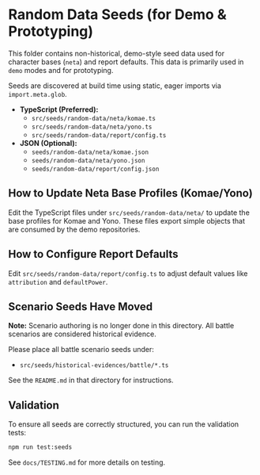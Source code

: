 # Random Data Seeds (for Demo & Prototyping)

This folder contains non-historical, demo-style seed data used for character bases (`neta`) and report defaults. This data is primarily used in `demo` modes and for prototyping.

Seeds are discovered at build time using static, eager imports via `import.meta.glob`.

- **TypeScript (Preferred):**
    - `src/seeds/random-data/neta/komae.ts`
    - `src/seeds/random-data/neta/yono.ts`
    - `src/seeds/random-data/report/config.ts`
- **JSON (Optional):**
    - `seeds/random-data/neta/komae.json`
    - `seeds/random-data/neta/yono.json`
    - `seeds/random-data/report/config.json`

## How to Update Neta Base Profiles (Komae/Yono)

Edit the TypeScript files under `src/seeds/random-data/neta/` to update the base profiles for Komae and Yono. These files export simple objects that are consumed by the demo repositories.

## How to Configure Report Defaults

Edit `src/seeds/random-data/report/config.ts` to adjust default values like `attribution` and `defaultPower`.

## Scenario Seeds Have Moved

**Note:** Scenario authoring is no longer done in this directory. All battle scenarios are considered historical evidence.

Please place all battle scenario seeds under:

- `src/seeds/historical-evidences/battle/*.ts`

See the `README.md` in that directory for instructions.

## Validation

To ensure all seeds are correctly structured, you can run the validation tests:

```bash
npm run test:seeds
```

See `docs/TESTING.md` for more details on testing.
